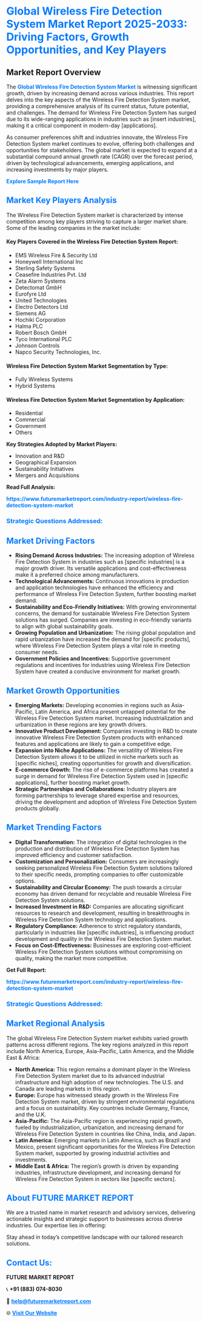 <h1 style="color: #007BFF;">Global Wireless Fire Detection System Market Report 2025-2033: Driving Factors, Growth Opportunities, and Key Players</h1>

<section id="overview">
<h2>Market Report Overview</h2>
<p>The <a href="https://www.futuremarketreport.com/industry-report/wireless-fire-detection-system-market" style="color: #007BFF; text-decoration: none;"><strong>Global Wireless Fire Detection System Market</strong></a> is witnessing significant growth, driven by increasing demand across various industries. This report delves into the key aspects of the Wireless Fire Detection System market, providing a comprehensive analysis of its current status, future potential, and challenges. The demand for Wireless Fire Detection System has surged due to its wide-ranging applications in industries such as [insert industries], making it a critical component in modern-day [applications].</p>
<p>As consumer preferences shift and industries innovate, the Wireless Fire Detection System market continues to evolve, offering both challenges and opportunities for stakeholders. The global market is expected to expand at a substantial compound annual growth rate (CAGR) over the forecast period, driven by technological advancements, emerging applications, and increasing investments by major players.</p>
</section>

<section id="overview">
<p><a href="https://www.futuremarketreport.com/request-sample/reportId=101997" style="color: #007BFF; text-decoration: none;"><strong>Explore Sample Report Here</strong></a></p>
</section>

<section id="key-players">
<h2 style="color: #007BFF;">Market Key Players Analysis</h2>
<p>The Wireless Fire Detection System market is characterized by intense competition among key players striving to capture a larger market share. Some of the leading companies in the market include:</p>
<h4>Key Players Covered in the Wireless Fire Detection System Report:</h4>
<ul><li>EMS Wireless Fire &amp; Security Ltd</li><li>Honeywell International Inc</li><li>Sterling Safety Systems</li><li>Ceasefire Industries Pvt. Ltd</li><li>Zeta Alarm Systems</li><li>Detectomat GmbH</li><li>Eurofyre Ltd</li><li>United Technologies</li><li>Electro Detectors Ltd</li><li>Siemens AG</li><li>Hochiki Corporation</li><li>Halma PLC</li><li>Robert Bosch GmbH</li><li>Tyco International PLC</li><li>Johnson Controls</li><li>Napco Security Technologies, Inc.</li></ul>
<h4>Wireless Fire Detection System Market Segmentation by Type:</h4>
<ul><li>Fully Wireless Systems</li><li>Hybrid Systems</li></ul>

<h4>Wireless Fire Detection System Market Segmentation by Application:</h4>
<ul><li>Residential</li><li>Commercial</li><li>Government</li><li>Others</li></ul>
<p><strong>Key Strategies Adopted by Market Players:</strong></p>
<ul>
<li>Innovation and R&D</li>
<li>Geographical Expansion</li>
<li>Sustainability Initiatives</li>
<li>Mergers and Acquisitions</li>
</ul>
</section>

<section>
<p><strong>Read Full Analysis: </strong></p><a href="https://www.futuremarketreport.com/industry-report/wireless-fire-detection-system-market" style="color: #007BFF; text-decoration: none;"><strong>https://www.futuremarketreport.com/industry-report/wireless-fire-detection-system-market</strong></a>
<h3 style="color: #007BFF;">Strategic Questions Addressed:</h3>
</section>

<section id="driving-factors">
<h2 style="color: #007BFF;">Market Driving Factors</h2>
<ul>
<li><strong>Rising Demand Across Industries:</strong> The increasing adoption of Wireless Fire Detection System in industries such as [specific industries] is a major growth driver. Its versatile applications and cost-effectiveness make it a preferred choice among manufacturers.</li>
<li><strong>Technological Advancements:</strong> Continuous innovations in production and application technologies have enhanced the efficiency and performance of Wireless Fire Detection System, further boosting market demand.</li>
<li><strong>Sustainability and Eco-Friendly Initiatives:</strong> With growing environmental concerns, the demand for sustainable Wireless Fire Detection System solutions has surged. Companies are investing in eco-friendly variants to align with global sustainability goals.</li>
<li><strong>Growing Population and Urbanization:</strong> The rising global population and rapid urbanization have increased the demand for [specific products], where Wireless Fire Detection System plays a vital role in meeting consumer needs.</li>
<li><strong>Government Policies and Incentives:</strong> Supportive government regulations and incentives for industries using Wireless Fire Detection System have created a conducive environment for market growth.</li>
</ul>
</section>

<section id="growth-opportunities">
<h2 style="color: #007BFF;">Market Growth Opportunities</h2>
<ul>
<li><strong>Emerging Markets:</strong> Developing economies in regions such as Asia-Pacific, Latin America, and Africa present untapped potential for the Wireless Fire Detection System market. Increasing industrialization and urbanization in these regions are key growth drivers.</li>
<li><strong>Innovative Product Development:</strong> Companies investing in R&D to create innovative Wireless Fire Detection System products with enhanced features and applications are likely to gain a competitive edge.</li>
<li><strong>Expansion into Niche Applications:</strong> The versatility of Wireless Fire Detection System allows it to be utilized in niche markets such as [specific niches], creating opportunities for growth and diversification.</li>
<li><strong>E-commerce Growth:</strong> The rise of e-commerce platforms has created a surge in demand for Wireless Fire Detection System used in [specific applications], further boosting market growth.</li>
<li><strong>Strategic Partnerships and Collaborations:</strong> Industry players are forming partnerships to leverage shared expertise and resources, driving the development and adoption of Wireless Fire Detection System products globally.</li>
</ul>
</section>

<section id="trending-factors">
<h2 style="color: #007BFF;">Market Trending Factors</h2>
<ul>
<li><strong>Digital Transformation:</strong> The integration of digital technologies in the production and distribution of Wireless Fire Detection System has improved efficiency and customer satisfaction.</li>
<li><strong>Customization and Personalization:</strong> Consumers are increasingly seeking personalized Wireless Fire Detection System solutions tailored to their specific needs, prompting companies to offer customizable options.</li>
<li><strong>Sustainability and Circular Economy:</strong> The push towards a circular economy has driven demand for recyclable and reusable Wireless Fire Detection System solutions.</li>
<li><strong>Increased Investment in R&D:</strong> Companies are allocating significant resources to research and development, resulting in breakthroughs in Wireless Fire Detection System technology and applications.</li>
<li><strong>Regulatory Compliance:</strong> Adherence to strict regulatory standards, particularly in industries like [specific industries], is influencing product development and quality in the Wireless Fire Detection System market.</li>
<li><strong>Focus on Cost-Effectiveness:</strong> Businesses are exploring cost-efficient Wireless Fire Detection System solutions without compromising on quality, making the market more competitive.</li>
</ul>
</section>

<section>
<p><strong>Get Full Report: </strong></p><a href="https://www.futuremarketreport.com/industry-report/wireless-fire-detection-system-market" style="color: #007BFF; text-decoration: none;"><strong>https://www.futuremarketreport.com/industry-report/wireless-fire-detection-system-market</strong></a>
<h3 style="color: #007BFF;">Strategic Questions Addressed:</h3>
</section>


<section id="regional-analysis">
<h2 style="color: #007BFF;">Market Regional Analysis</h2>
<p>The global Wireless Fire Detection System market exhibits varied growth patterns across different regions. The key regions analyzed in this report include North America, Europe, Asia-Pacific, Latin America, and the Middle East & Africa:</p>
<ul>
<li><strong>North America:</strong> This region remains a dominant player in the Wireless Fire Detection System market due to its advanced industrial infrastructure and high adoption of new technologies. The U.S. and Canada are leading markets in this region.</li>
<li><strong>Europe:</strong> Europe has witnessed steady growth in the Wireless Fire Detection System market, driven by stringent environmental regulations and a focus on sustainability. Key countries include Germany, France, and the U.K.</li>
<li><strong>Asia-Pacific:</strong> The Asia-Pacific region is experiencing rapid growth, fueled by industrialization, urbanization, and increasing demand for Wireless Fire Detection System in countries like China, India, and Japan.</li>
<li><strong>Latin America:</strong> Emerging markets in Latin America, such as Brazil and Mexico, present significant opportunities for the Wireless Fire Detection System market, supported by growing industrial activities and investments.</li>
<li><strong>Middle East & Africa:</strong> The region’s growth is driven by expanding industries, infrastructure development, and increasing demand for Wireless Fire Detection System in sectors like [specific sectors].</li>
</ul>
</section>

<footer>
<h2 style="color: #007BFF;">About FUTURE MARKET REPORT</h2>
<p>We are a trusted name in market research and advisory services, delivering actionable insights and strategic support to businesses across diverse industries. Our expertise lies in offering:</p>

<p>Stay ahead in today’s competitive landscape with our tailored research solutions.</p>

<h2 style="color: #007BFF;">Contact Us:</h2>
<p><strong>FUTURE MARKET REPORT</strong></p>
<p>📞 <strong>+91 (883) 074-8030</strong></p>
<p>📧 <strong><a href="mailto:help@futuremarketreport.com" style="color: #007BFF;">help@futuremarketreport.com</a></strong></p>
<p>🌐 <strong><a href="https://www.futuremarketreport.com/" style="color: #007BFF;">Visit Our Website</a></strong></p>
</footer>